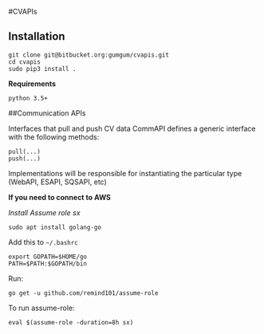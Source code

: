 #CVAPIs

## Installation
```
git clone git@bitbucket.org:gumgum/cvapis.git
cd cvapis
sudo pip3 install .
```

**Requirements**
```
python 3.5+
```


##Communication APIs

Interfaces that pull and push CV data
CommAPI defines a generic interface with the following methods:
```
pull(...)
push(...)
```

Implementations will be responsible for instantiating the particular type (WebAPI, ESAPI, SQSAPI, etc)

**If you need to connect to AWS**

*Install Assume role sx*

```
sudo apt install golang-go
```

Add this to `~/.bashrc`
```
export GOPATH=$HOME/go
PATH=$PATH:$GOPATH/bin
```
Run:
```
go get -u github.com/remind101/assume-role
```

To run assume-role:
```
eval $(assume-role -duration=8h sx)
```


